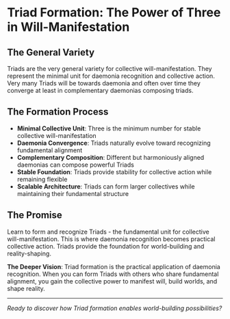 # Triad Formation: The Power of Three in Will-Manifestation

## The General Variety
Triads are the very general variety for collective will-manifestation. They represent the minimal unit for daemonia recognition and collective action. Very many Triads will be towards daemonia and often over time they converge at least in complementary daemonias composing triads.

## The Formation Process
- **Minimal Collective Unit**: Three is the minimum number for stable collective will-manifestation
- **Daemonia Convergence**: Triads naturally evolve toward recognizing fundamental alignment
- **Complementary Composition**: Different but harmoniously aligned daemonias can compose powerful Triads
- **Stable Foundation**: Triads provide stability for collective action while remaining flexible
- **Scalable Architecture**: Triads can form larger collectives while maintaining their fundamental structure

## The Promise
Learn to form and recognize Triads - the fundamental unit for collective will-manifestation. This is where daemonia recognition becomes practical collective action. Triads provide the foundation for world-building and reality-shaping.

**The Deeper Vision**: Triad formation is the practical application of daemonia recognition. When you can form Triads with others who share fundamental alignment, you gain the collective power to manifest will, build worlds, and shape reality.

---

*Ready to discover how Triad formation enables world-building possibilities?*

